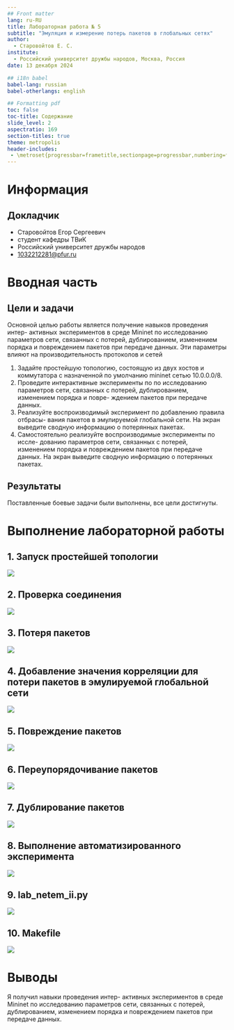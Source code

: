 ```yaml
---
## Front matter
lang: ru-RU
title: Лабораторная работа № 5
subtitle: "Эмуляция и измерение потерь пакетов в глобальных сетях" 
author:
  - Старовойтов Е. С.
institute:
  - Российский университет дружбы народов, Москва, Россия
date: 13 декабря 2024

## i18n babel
babel-lang: russian
babel-otherlangs: english

## Formatting pdf
toc: false
toc-title: Содержание
slide_level: 2
aspectratio: 169
section-titles: true
theme: metropolis
header-includes:
 - \metroset{progressbar=frametitle,sectionpage=progressbar,numbering=fraction}
---
```


# Информация

## Докладчик

  * Старовойтов Егор Сергеевич 
  * студент кафедры ТВиК
  * Российский университет дружбы народов
  * [1032212281@pfur.ru](mailto:1032212281@pfur.ru)


# Вводная часть

## Цели и задачи
Основной целью работы является получение навыков проведения интер-
активных экспериментов в среде Mininet по исследованию параметров сети,
связанных с потерей, дублированием, изменением порядка и повреждением
пакетов при передаче данных. Эти параметры влияют на производительность
протоколов и сетей

1. Задайте простейшую топологию, состоящую из двух хостов и коммутатора
с назначенной по умолчанию mininet сетью 10.0.0.0/8.
2. Проведите интерактивные эксперименты по по исследованию параметров
сети, связанных с потерей, дублированием, изменением порядка и повре-
ждением пакетов при передаче данных.
3. Реализуйте воспроизводимый эксперимент по добавлению правила отбрасы-
вания пакетов в эмулируемой глобальной сети. На экран выведите сводную
информацию о потерянных пакетах.
4. Самостоятельно реализуйте воспроизводимые эксперименты по иссле-
дованию параметров сети, связанных с потерей, изменением порядка и повреждением пакетов при передаче данных. На экран выведите сводную
информацию о потерянных пакетах.


## Результаты
Поставленные боевые задачи были выполнены, все цели достигнуты.


# Выполнение лабораторной работы
## 1. Запуск простейшей топологии 
![](image/1.png)

## 2. Проверка соединения
![](image/2.png)

## 3. Потеря пакетов
![](image/3.png)

## 4. Добавление значения корреляции для потери пакетов в эмулируемой глобальной сети
![](image/4.png)

## 5. Повреждение пакетов
![](image/5.png)

## 6. Переупорядочивание пакетов
![](image/6.png)

## 7. Дублирование пакетов
![](image/7.png)

## 8. Выполнение автоматизированного эксперимента
![](image/8.png)

## 9. lab_netem_ii.py
![](image/9.png)

## 10. Makefile
![](image/10.png)


# Выводы
Я получил навыки проведения интер-
активных экспериментов в среде Mininet по исследованию параметров сети,
связанных с потерей, дублированием, изменением порядка и повреждением
пакетов при передаче данных.

